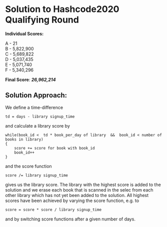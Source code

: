# Solution to Hashcode2020 Qualifying Round

**Individual Scores:**

A - 21  
B - 5,822,900  
C - 5,689,822  
D - 5,037,435  
E - 5,071,740  
F - 5,340,296  

**Final Score**: ***26,962,214***

## Solution Approach:

We define a time-difference 

    td = days - library signup_time 

and calculate a library score by
    
    while(book_id <  td * book_per_day of library  &&  book_id < number of books in library)
    {
        score += score for book with book_id
        book_id++
    }
and the score function

    score /= library signup_time

gives us the library score. The library with the highest score is added to the solution and we erase each book that is scanned in the selec from each other library which has not yet been added to the solution. All highest scores have been achieved by varying the score function, e.g. to 

    score = score * score / library signup_time
    
 and by switching score functions after a given number of days.

